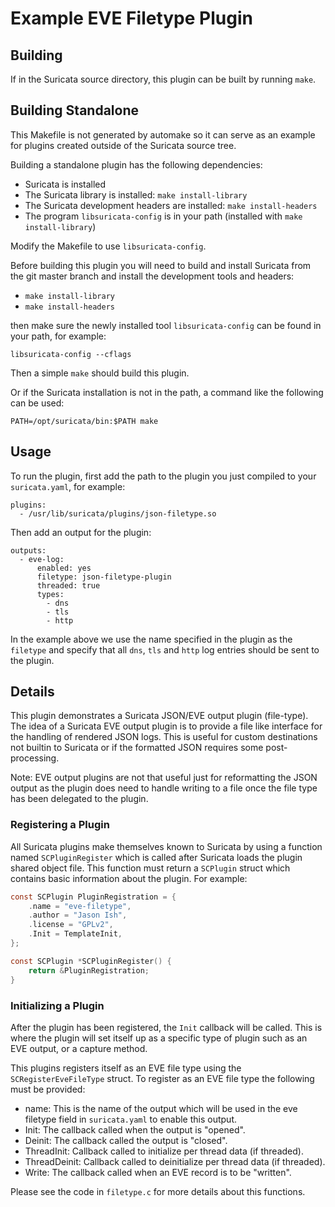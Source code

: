 # Example EVE Filetype Plugin

## Building

If in the Suricata source directory, this plugin can be built by
running `make`.

## Building Standalone

This Makefile is not generated by automake so it can serve as an
example for plugins created outside of the Suricata source tree.

Building a standalone plugin has the following dependencies:

- Suricata is installed
- The Suricata library is installed: `make install-library`
- The Suricata development headers are installed: `make install-headers`
- The program `libsuricata-config` is in your path (installed with
  `make install-library`)

Modify the Makefile to use `libsuricata-config`.

Before building this plugin you will need to build and install Suricata from the
git master branch and install the development tools and headers:

- `make install-library`
- `make install-headers`

then make sure the newly installed tool `libsuricata-config` can be
found in your path, for example:
```
libsuricata-config --cflags
```

Then a simple `make` should build this plugin.

Or if the Suricata installation is not in the path, a command like the following
can be used:

```
PATH=/opt/suricata/bin:$PATH make
```

## Usage

To run the plugin, first add the path to the plugin you just compiled to
your `suricata.yaml`, for example:
```
plugins:
  - /usr/lib/suricata/plugins/json-filetype.so
```

Then add an output for the plugin:
```
outputs:
  - eve-log:
      enabled: yes
      filetype: json-filetype-plugin
      threaded: true
      types:
        - dns
        - tls
        - http
```

In the example above we use the name specified in the plugin as the `filetype`
and specify that all `dns`, `tls` and `http` log entries should be sent to the
plugin.

## Details

This plugin demonstrates a Suricata JSON/EVE output plugin
(file-type). The idea of a Suricata EVE output plugin is to provide a
file like interface for the handling of rendered JSON logs. This is
useful for custom destinations not builtin to Suricata or if the
formatted JSON requires some post-processing.

Note: EVE output plugins are not that useful just for reformatting the
JSON output as the plugin does need to handle writing to a file once
the file type has been delegated to the plugin.

### Registering a Plugin

All Suricata plugins make themselves known to Suricata by using a
function named `SCPluginRegister` which is called after Suricata loads
the plugin shared object file. This function must return a `SCPlugin`
struct which contains basic information about the plugin.  For
example:

```c
const SCPlugin PluginRegistration = {
    .name = "eve-filetype",
    .author = "Jason Ish",
    .license = "GPLv2",
    .Init = TemplateInit,
};

const SCPlugin *SCPluginRegister() {
    return &PluginRegistration;
}
```

### Initializing a Plugin

After the plugin has been registered, the `Init` callback will be called. This
is where the plugin will set itself up as a specific type of plugin such as an
EVE output, or a capture method.

This plugins registers itself as an EVE file type using the
`SCRegisterEveFileType` struct. To register as an EVE file type the
following must be provided:

* name: This is the name of the output which will be used in the eve filetype
  field in `suricata.yaml` to enable this output.
* Init: The callback called when the output is "opened".
* Deinit: The callback called the output is "closed".
* ThreadInit: Callback called to initialize per thread data (if threaded).
* ThreadDeinit: Callback called to deinitialize per thread data (if threaded).
* Write: The callback called when an EVE record is to be "written".

Please see the code in `filetype.c` for more details about this functions.

